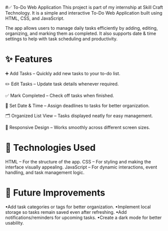 #✅ To-Do Web Application
This project is part of my internship at Skill Craft Technology. It is a simple and interactive To-Do Web Application built using HTML, CSS, and JavaScript.

The app allows users to manage daily tasks efficiently by adding, editing, organizing, and marking them as completed. It also supports date & time settings to help with task scheduling and productivity.

# ✨ Features

➕ Add Tasks – Quickly add new tasks to your to-do list.

✏️ Edit Tasks – Update task details whenever required.

✅ Mark Completed – Check off tasks when finished.

📅 Set Date & Time – Assign deadlines to tasks for better organization.

🗂️ Organized List View – Tasks displayed neatly for easy management.

📱 Responsive Design – Works smoothly across different screen sizes.

# 📂 Technologies Used

HTML – For the structure of the app.
CSS – For styling and making the interface visually appealing.
JavaScript – For dynamic interactions, event handling, and task management logic.

# 🎯 Future Improvements

•Add task categories or tags for better organization.
•Implement local storage so tasks remain saved even after refreshing.
•Add notifications/reminders for upcoming tasks.
•Create a dark mode for better usability.
